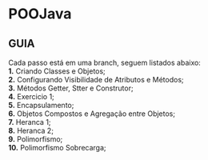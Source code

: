 # POOJava
## GUIA
Cada passo está em uma branch, seguem listados abaixo:  
**1.** Criando Classes e Objetos;  
**2.** Configurando Visibilidade de Atributos e Métodos;  
**3.** Métodos Getter, Stter e Construtor;  
**4.** Exercicio 1;  
**5.** Encapsulamento;  
**6.** Objetos Compostos e Agregação entre Objetos;  
**7.** Heranca 1;  
**8.** Heranca 2;  
**9.** Polimorfismo;  
**10.**  Polimorfismo Sobrecarga;  
